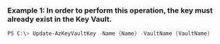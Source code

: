 
### Example 1: In order to perform this operation, the key must already exist in the Key Vault.
```powershell
PS C:\> Update-AzKeyVaultKey -Name {Name} -VaultName {VaultName}


